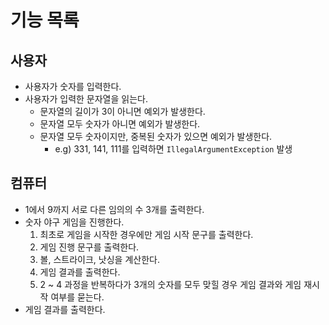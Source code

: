 # 기능 목록

## 사용자

* 사용자가 숫자를 입력한다.
* 사용자가 입력한 문자열을 읽는다.
    * 문자열의 길이가 3이 아니면 예외가 발생한다.
    * 문자열 모두 숫자가 아니면 예외가 발생한다.
    * 문자열 모두 숫자이지만, 중복된 숫자가 있으면 예외가 발생한다.
        * e.g) 331, 141, 111를 입력하면 `IllegalArgumentException` 발생

## 컴퓨터

* 1에서 9까지 서로 다른 임의의 수 3개를 출력한다.
* 숫자 야구 게임을 진행한다.
    1. 최초로 게임을 시작한 경우에만 게임 시작 문구를 출력한다.
    2. 게임 진행 문구를 출력한다.
    3. 볼, 스트라이크, 낫싱을 계산한다.
    4. 게임 결과를 출력한다.
    5. 2 ~ 4 과정을 반복하다가 3개의 숫자를 모두 맞힐 경우 게임 결과와 게임 재시작 여부를 묻는다.
* 게임 결과를 출력한다.